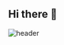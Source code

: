 ## Hi there 👋

<!--
**shynewsky/shynewsky** is a ✨ _special_ ✨ repository because its `README.md` (this file) appears on your GitHub profile.

Here are some ideas to get you started:

- 🔭 I’m currently working on ...
- 🌱 I’m currently learning ...
- 👯 I’m looking to collaborate on ...
- 🤔 I’m looking for help with ...
- 💬 Ask me about ...
- 📫 How to reach me: ...
- 😄 Pronouns: ...
- ⚡ Fun fact: ...
-->

![header](https://capsule-render.vercel.app/api?type=speech&color=gradient&customColorList=20&height=300&section=header&text=Welcome%to%My%Github&desc=I'm%Saeha%Yang&animation=fadeIn&fontColor=ffffff&fontSize=50&fontAlignY=30&descSize=20&descAlignY=70)
